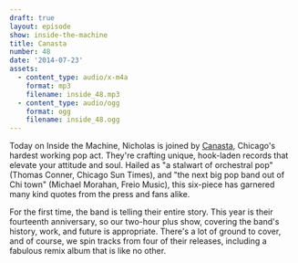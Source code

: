 ```yaml
---
draft: true
layout: episode
show: inside-the-machine
title: Canasta
number: 48
date: '2014-07-23'
assets:
  - content_type: audio/x-m4a
    format: mp3
    filename: inside_48.mp3
  - content_type: audio/ogg
    format: ogg
    filename: inside_48.ogg
---
```

Today on Inside the Machine, Nicholas is joined by [Canasta](http://canastamusic.com), Chicago's hardest working pop act. They're crafting unique, hook-laden records that elevate your attitude and soul. Hailed as "a stalwart of orchestral pop" (Thomas Conner, Chicago Sun Times), and "the next big pop band out of Chi town" (Michael Morahan, Freio Music), this six-piece has garnered many kind quotes from the press and fans alike.

For the first time, the band is telling their entire story. This year is their fourteenth anniversary, so our two-hour plus show, covering the band's history, work, and future is appropriate. There's a lot of ground to cover, and of course, we spin tracks from four of their releases, including a fabulous remix album that is like no other.